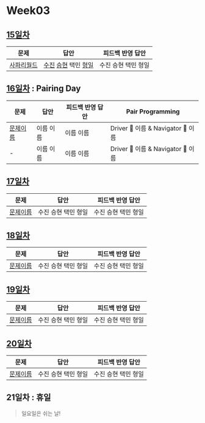 # Week03

## [15일차](Day15)

| 문제                                               | 답안                                                              | 피드백 반영 답안    |
| -------------------------------------------------- | ----------------------------------------------------------------- | ------------------- |
| [사파리월드](https://www.acmicpc.net/problem/2420) | [수진](Day15/bj2420_ksj.js) [승현](Day15/bj2420_lsh.js) 택민 [형일](Day15/bj2420_jhi.js) | 수진 승현 택민 형일 |

## [16일차](Day16) : Pairing Day

| 문제                 | 답안      | 피드백 반영 답안 | Pair Programming                   |
| -------------------- | --------- | ---------------- | ---------------------------------- |
| [문제이름](문제링크) | 이름 이름 | 이름 이름        | Driver 🚗 이름 & Navigator 🧭 이름 |
| -                    | 이름 이름 | 이름 이름        | Driver 🚗 이름 & Navigator 🧭 이름 |

## [17일차](Day17)

| 문제                 | 답안                | 피드백 반영 답안    |
| -------------------- | ------------------- | ------------------- |
| [문제이름](문제링크) | 수진 승현 택민 형일 | 수진 승현 택민 형일 |

## [18일차](Day18)

| 문제                 | 답안                | 피드백 반영 답안    |
| -------------------- | ------------------- | ------------------- |
| [문제이름](문제링크) | 수진 승현 택민 형일 | 수진 승현 택민 형일 |

## [19일차](Day19)

| 문제                 | 답안                | 피드백 반영 답안    |
| -------------------- | ------------------- | ------------------- |
| [문제이름](문제링크) | 수진 승현 택민 형일 | 수진 승현 택민 형일 |

## [20일차](Day20)

| 문제                 | 답안                | 피드백 반영 답안    |
| -------------------- | ------------------- | ------------------- |
| [문제이름](문제링크) | 수진 승현 택민 형일 | 수진 승현 택민 형일 |

## 21일차 : 휴일

> 일요일은 쉬는 날!
